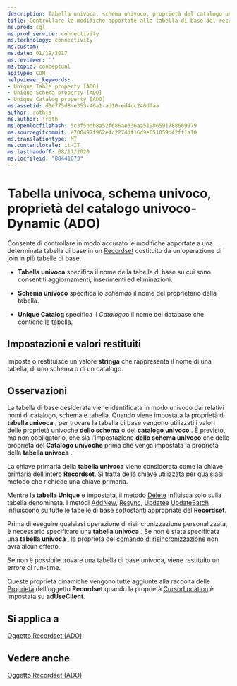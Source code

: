 ```yaml
---
description: Tabella univoca, schema univoco, proprietà del catalogo univoco-Dynamic (ADO)
title: Controllare le modifiche apportate alla tabella di base del recordset (ADO) | Microsoft Docs
ms.prod: sql
ms.prod_service: connectivity
ms.technology: connectivity
ms.custom: ''
ms.date: 01/19/2017
ms.reviewer: ''
ms.topic: conceptual
apitype: COM
helpviewer_keywords:
- Unique Table property [ADO]
- Unique Schema property [ADO]
- Unique Catalog property [ADO]
ms.assetid: d0e775d8-e353-46a1-ad10-ed4cc240dfaa
author: rothja
ms.author: jroth
ms.openlocfilehash: 5c3f5bdb8a52f686ae336aa51986591788669979
ms.sourcegitcommit: e700497f962e4c2274df16d9e651059b42ff1a10
ms.translationtype: MT
ms.contentlocale: it-IT
ms.lasthandoff: 08/17/2020
ms.locfileid: "88441673"
---
```

# <a name="unique-table-unique-schema-unique-catalog-properties-dynamic-ado"></a>Tabella univoca, schema univoco, proprietà del catalogo univoco-Dynamic (ADO)
Consente di controllare in modo accurato le modifiche apportate a una determinata tabella di base in un [Recordset](../../../ado/reference/ado-api/recordset-object-ado.md) costituito da un'operazione di join in più tabelle di base.  
  
-   **Tabella univoca** specifica il nome della tabella di base su cui sono consentiti aggiornamenti, inserimenti ed eliminazioni.  
  
-   **Schema univoco** specifica lo *schema*o il nome del proprietario della tabella.  
  
-   **Unique Catalog** specifica il *Catalogo*o il nome del database che contiene la tabella.  
  
## <a name="settings-and-return-values"></a>Impostazioni e valori restituiti  
 Imposta o restituisce un valore **stringa** che rappresenta il nome di una tabella, di uno schema o di un catalogo.  
  
## <a name="remarks"></a>Osservazioni  
 La tabella di base desiderata viene identificata in modo univoco dai relativi nomi di catalogo, schema e tabella. Quando viene impostata la proprietà di **tabella univoca** , per trovare la tabella di base vengono utilizzati i valori delle proprietà univoche **dello schema** o del **catalogo univoco** . È previsto, ma non obbligatorio, che sia l'impostazione **dello schema univoco** che delle proprietà del **Catalogo univoche** prima che venga impostata la proprietà della **tabella univoca** .  
  
 La chiave primaria della **tabella univoca** viene considerata come la chiave primaria dell'intero **Recordset**. Si tratta della chiave utilizzata per qualsiasi metodo che richiede una chiave primaria.  
  
 Mentre la **tabella Unique** è impostata, il metodo [Delete](../../../ado/reference/ado-api/delete-method-ado-recordset.md) influisca solo sulla tabella denominata. I metodi [AddNew](../../../ado/reference/ado-api/addnew-method-ado.md), [Resync](../../../ado/reference/ado-api/resync-method.md), [Update](../../../ado/reference/ado-api/update-method.md)e [UpdateBatch](../../../ado/reference/ado-api/updatebatch-method.md) influiscono su tutte le tabelle di base sottostanti appropriate del **Recordset**.  
  
 Prima di eseguire qualsiasi operazione di risincronizzazione personalizzata, è necessario specificare una **tabella univoca** . Se non è stata specificata una **tabella univoca** , la proprietà del [comando di risincronizzazione](../../../ado/reference/ado-api/resync-command-property-dynamic-ado.md) non avrà alcun effetto.  
  
 Se non è possibile trovare una tabella di base univoca, viene restituito un errore di run-time.  
  
 Queste proprietà dinamiche vengono tutte aggiunte alla raccolta delle [Proprietà](../../../ado/reference/ado-api/properties-collection-ado.md) dell'oggetto **Recordset** quando la proprietà [CursorLocation](../../../ado/reference/ado-api/cursorlocation-property-ado.md) è impostata su **adUseClient**.  
  
## <a name="applies-to"></a>Si applica a  
 [Oggetto Recordset (ADO)](../../../ado/reference/ado-api/recordset-object-ado.md)  
  
## <a name="see-also"></a>Vedere anche  
 [Oggetto Recordset (ADO)](../../../ado/reference/ado-api/recordset-object-ado.md)
